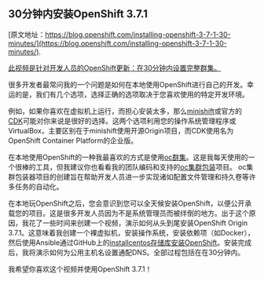 ## 30分钟内安装OpenShift 3.7.1
[原文地址：https://blog.openshift.com/installing-openshift-3-7-1-30-minutes/](https://blog.openshift.com/installing-openshift-3-7-1-30-minutes/).

 [此视频是针对开发人员的OpenShift更新：在30分钟内设置完整群集。](https://blog.openshift.com/openshift-developers-set-full-cluster-30-minutes/)

 很多开发者最常问我的一个问题是如何在本地使用OpenShift进行自己的开发。幸运的是，我们有几个选项，选择正确的选项取决于您喜欢使用的特定开发环境。

 例如，如果你喜欢在虚拟机上运行，​​而担心安装太多，那么[minishift](https://github.com/minishift/minishift)或官方的[CDK](https://blog.openshift.com/how-to-install-red-hat-container-development-kit-cdk-in-minutes/)可能对你来说是很好的选择。这两个选项利用您的操作系统管理程序或VirtualBox，主要区别在于minishift使用开源Origin项目，而CDK使用名为OpenShift Container Platform的企业版。

 在本地使用OpenShift的一种我最喜欢的方式是使用[oc群集](https://github.com/openshift/origin/blob/master/docs/cluster_up_down.md)。这是我每天使用的一个很棒的工具，但我建议你也看看我的团队编码和支持的[oc集群包装](https://github.com/openshift-evangelists/oc-cluster-wrapper)项目。 oc集群包装器项目的创建旨在帮助开发人员进一步实现诸如配置文件管理和持久卷等许多任务的自动化。

 在本地玩OpenShift之后，您会意识到您可以全天候安装OpenShift，以便公开承载您的项目。这是很多开发人员因为不是系统管理员而被绊倒的地方。出于这个原因，我花了一些时间来创建一个视频，演示如何从头到尾安装OpenShift Origin 3.7.1。这意味着我创建一个裸虚拟机，安装操作系统，安装依赖项（如Docker），然后使用Ansible通过GitHub上的[installcentos存储库安装OpenShift](https://github.com/openshift-evangelists/oc-cluster-wrapper)。安装完成后，我将演示如何为公用主机名设置通配DNS。全部过程包括在在30分钟内。

 我希望你喜欢这个视频并使用OpenShift 3.7.1！

